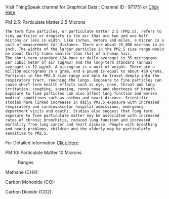 <html><head><meta http-equiv="Content-Type" content="text/html;charset=utf-8" /><link href="style.css" rel="stylesheet" type="text/css" /><title>Unknown</title></head><body><div {http://www.idpf.org/2007/ops}type="frontmatter" class="calibre" id="calibre_link-1">
<section {http://www.idpf.org/2007/ops}type="titlepage">
</section>
</div>


<div {http://www.idpf.org/2007/ops}type="bodymatter" class="calibre" id="calibre_link-0">
<section id="calibre_link-2" data-number="">
<h1 class="unnumbered" data-number=""></h1>
<p class="calibre1">Visit ThingSpeak channel for Graphical Data : Channel ID : 971751 or <a href="https://thingspeak.com/channels/971751" rel="noopener nofollow" target="_blank" onclick="return Q.openUrl(this, 11837815);">Click Here</a></p>
<p class="calibre1">PM 2.5: Particulate Matter 2.5 Microns</p>
<pre class="calibre2"><code class="calibre3">The term fine particles, or particulate matter 2.5 (PM2.5), refers to tiny particles or droplets in the air that are two and one half microns or less in width. Like inches, meters and miles, a micron is a unit of measurement for distance. There are about 25,000 microns in an inch. The widths of the larger particles in the PM2.5 size range would be about thirty times smaller than that of a human hair.
The short-term standard (24-hour or daily average) is 35 micrograms per cubic meter of air (µg/m3) and the long-term standard (annual average) is 12 µg/m3. A microgram is a unit of weight. There are a million micrograms in a gram, and a pound is equal to about 450 grams.
Particles in the PM2.5 size range are able to travel deeply into the respiratory tract, reaching the lungs. Exposure to fine particles can cause short-term health effects such as eye, nose, throat and lung irritation, coughing, sneezing, runny nose and shortness of breath. Exposure to fine particles can also affect lung function and worsen medical conditions such as asthma and heart disease. Scientific studies have linked increases in daily PM2.5 exposure with increased respiratory and cardiovascular hospital admissions, emergency department visits and deaths. Studies also suggest that long term exposure to fine particulate matter may be associated with increased rates of chronic bronchitis, reduced lung function and increased mortality from lung cancer and heart disease. People with breathing and heart problems, children and the elderly may be particularly sensitive to PM2.5.</code></pre>
<p class="calibre1">For Detailed information <a href="https://www.health.ny.gov/environmental/indoors/air/pmq_a.htm" rel="noopener nofollow" target="_blank" onclick="return Q.openUrl(this, 11837815);">Click Here</a></p>
<p class="calibre1">PM 10: Particulate Matter 10 Microns</p>
<figure>
<img src="../https://github.com/IoTAPM/IoT-Based-Air-Pollution-Monitoring-System/blob/master/pm_levels.png" title="PM 2.5/10 ranges" alt="" class="calibre4" /><figcaption>Ranges</figcaption>
</figure>
<p class="calibre1">Methane (CH4):</p>
<p class="calibre1">Carbon Monoxide (CO):</p>
<p class="calibre1">Carbon Dioxide (CO2):</p>
</section>
</div>


</body></html>
